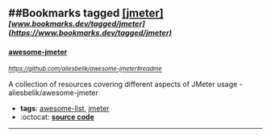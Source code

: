 ##Bookmarks tagged [[jmeter]](https://www.bookmarks.dev?q=[jmeter])
_<sup><sup>[www.bookmarks.dev/tagged/jmeter](https://www.bookmarks.dev/tagged/jmeter)</sup></sup>_
---
#### [awesome-jmeter](https://github.com/aliesbelik/awesome-jmeter#readme)
_<sup>https://github.com/aliesbelik/awesome-jmeter#readme</sup>_

A collection of resources covering different aspects of JMeter usage - aliesbelik/awesome-jmeter
* **tags**: [awesome-list](../tagged/awesome-list.md), [jmeter](../tagged/jmeter.md)
* :octocat: **[source code](https://github.com/aliesbelik/awesome-jmeter#readme)**
---
